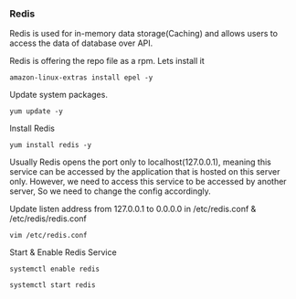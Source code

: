 ### Redis
Redis is used for in-memory data storage(Caching) and allows users to access the data of database over API.

Redis is offering the repo file as a rpm. Lets install it
```
amazon-linux-extras install epel -y
```

 Update system packages.
```
yum update -y
```


Install Redis

```
yum install redis -y 
```

Usually Redis opens the port only to localhost(127.0.0.1), meaning this service can be accessed by the application that is hosted on this server only. However, we need to access this service to be accessed by another server, So we need to change the config accordingly.

Update listen address from 127.0.0.1 to 0.0.0.0 in /etc/redis.conf & /etc/redis/redis.conf

```
vim /etc/redis.conf
```

Start & Enable Redis Service

```
systemctl enable redis
```

```
systemctl start redis
```